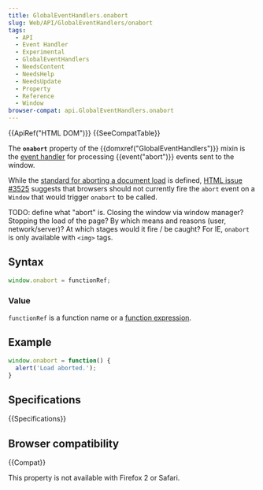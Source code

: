 ```yaml
---
title: GlobalEventHandlers.onabort
slug: Web/API/GlobalEventHandlers/onabort
tags:
  - API
  - Event Handler
  - Experimental
  - GlobalEventHandlers
  - NeedsContent
  - NeedsHelp
  - NeedsUpdate
  - Property
  - Reference
  - Window
browser-compat: api.GlobalEventHandlers.onabort
---
```

{{ApiRef("HTML DOM")}} {{SeeCompatTable}}

The **`onabort`** property of the
{{domxref("GlobalEventHandlers")}} mixin is the [event handler](/en-US/docs/Web/Events/Event_handlers) for
processing {{event("abort")}} events sent to the window.

While the [standard
for aborting a document load](https://html.spec.whatwg.org/multipage/browsing-the-web.html#abort-a-document) is defined, [HTML issue #3525](https://github.com/whatwg/html/issues/3525) suggests that
browsers should not currently fire the `abort` event on a `Window`
that would trigger `onabort` to be called.

TODO: define what "abort" is. Closing the window via window manager? Stopping the load
of the page? By which means and reasons (user, network/server)? At which stages would it
fire / be caught? For IE, `onabort` is only available with
`<img>` tags.

## Syntax

```js
window.onabort = functionRef;
```

### Value

`functionRef` is a function name or a [function
expression](/en-US/docs/Web/JavaScript/Reference/Operators/function).

## Example

```js
window.onabort = function() {
  alert('Load aborted.');
}
```

## Specifications

{{Specifications}}

## Browser compatibility

{{Compat}}

This property is not available with Firefox 2 or Safari.
